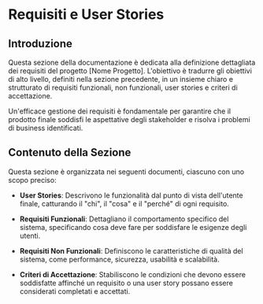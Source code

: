 # Requisiti e User Stories

## Introduzione

Questa sezione della documentazione è dedicata alla definizione dettagliata dei requisiti del progetto [Nome Progetto]. L'obiettivo è tradurre gli obiettivi di alto livello, definiti nella sezione precedente, in un insieme chiaro e strutturato di requisiti funzionali, non funzionali, user stories e criteri di accettazione.

Un'efficace gestione dei requisiti è fondamentale per garantire che il prodotto finale soddisfi le aspettative degli stakeholder e risolva i problemi di business identificati.

## Contenuto della Sezione

Questa sezione è organizzata nei seguenti documenti, ciascuno con uno scopo preciso:

- **User Stories**: Descrivono le funzionalità dal punto di vista dell'utente finale, catturando il "chi", il "cosa" e il "perché" di ogni requisito.

- **Requisiti Funzionali**: Dettagliano il comportamento specifico del sistema, specificando cosa deve fare per soddisfare le esigenze degli utenti.

- **Requisiti Non Funzionali**: Definiscono le caratteristiche di qualità del sistema, come performance, sicurezza, usabilità e scalabilità.

- **Criteri di Accettazione**: Stabiliscono le condizioni che devono essere soddisfatte affinché un requisito o una user story possano essere considerati completati e accettati.

